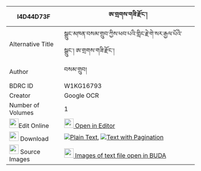 |I4D44D73F|ཨ་གྲགས་གཟི་རྫོང་། 
| --- | --- 
|Alternative Title |སྒྲུང་མཁན་བསམ་གྲུབ་ཀྱིས་ཕབ་པའི་གླིང་རྗེ་གེ་སར་རྒྱལ་པོའི་སྒྲུང་། ཨ་གྲགས་གཟི་རྫོང་།
|Author| བསམ་གྲུབ།
|BDRC ID | W1KG16793
|Creator | Google OCR
|Number of Volumes| 1
|<img width="25" src="https://img.icons8.com/color/25/000000/edit-property.png">Edit Online| [<img width="25" src="https://avatars.githubusercontent.com/u/45091458?s=200&v=4"> Open in Editor](http://editor.openpecha.org/I4D44D73F)
|<img width="25" src="https://img.icons8.com/fluent/48/000000/download-2.png"/>  Download | [![](https://img.icons8.com/color/20/000000/txt.png)Plain Text](https://github.com/Openpecha/I4D44D73F/releases/download/v1/a_drak_zi_dzong_plain_I4D44D73F.zip), [![](https://img.icons8.com/color/20/000000/txt.png)Text with Pagination](https://github.com/Openpecha/I4D44D73F/releases/download/v1/a_drak_zi_dzong_pages_I4D44D73F.zip)
|<img width="25" src="https://img.icons8.com/plasticine/100/000000/pictures-folder.png"/>  Source Images | [<img width="25" src="https://library.bdrc.io/icons/BUDA-small.svg"> Images of text file open in BUDA](https://library.bdrc.io/show/bdr:W1KG16793)